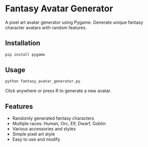 # Fantasy Avatar Generator

A pixel art avatar generator using Pygame. Generate unique fantasy character avatars with random features.

## Installation

```bash
pip install pygame
```

## Usage

```bash
python fantasy_avatar_generator.py
```

Click anywhere or press R to generate a new avatar.

## Features

- Randomly generated fantasy characters
- Multiple races: Human, Orc, Elf, Dwarf, Goblin
- Various accessories and styles
- Simple pixel art style
- Easy to use and modify
